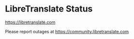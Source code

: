 # LibreTranslate Status

https://libretranslate.com

Please report outages at https://community.libretranslate.com
